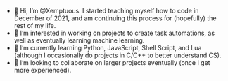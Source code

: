 - 👋 Hi, I’m @Xemptuous. I started teaching myself how to code in December of 2021, and am continuing this process for (hopefully) the rest of my life.
- 👀 I’m interested in working on projects to create task automations, as well as eventually learning machine learning.
- 🌱 I’m currently learning Python, JavaScript, Shell Script, and Lua (although I occasionally do projects in C/C++ to better understand CS).
- 💞️ I’m looking to collaborate on larger projects eventually (once I get more experienced).

<!---
Xemptuous/Xemptuous is a ✨ special ✨ repository because its `README.md` (this file) appears on your GitHub profile.
You can click the Preview link to take a look at your changes.
--->
